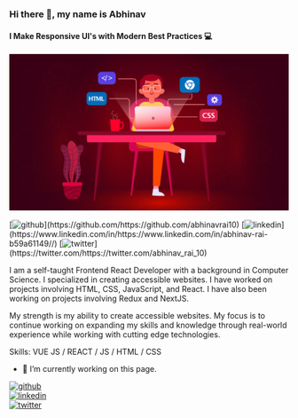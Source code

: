 ### Hi there 👋, my name is Abhinav
#### I Make Responsive UI's with Modern Best Practices 💻
![I Make Responsive UI with Modern Best Practices](/images/Web-Image.jpg)

<div align="left">
[<img src='https://cdn.jsdelivr.net/npm/simple-icons@3.0.1/icons/github.svg' alt='github' height='40'>](https://github.com/https://github.com/abhinavrai10)  
[<img src='https://cdn.jsdelivr.net/npm/simple-icons@3.0.1/icons/linkedin.svg' alt='linkedin' height='40'>](https://www.linkedin.com/in/https://www.linkedin.com/in/abhinav-rai-b59a61149//)  
[<img src='https://cdn.jsdelivr.net/npm/simple-icons@3.0.1/icons/twitter.svg' alt='twitter' height='40'>](https://twitter.com/https://twitter.com/abhinav_rai_10)
</div>

I am a self-taught Frontend React Developer with a background in Computer Science. I specialized in creating accessible websites. I have worked on projects involving HTML, CSS, JavaScript, and React. I have also been working on projects involving Redux and NextJS. 

My strength is my ability to create accessible websites. My focus is to continue working on expanding my skills and knowledge through real-world experience while working with cutting edge technologies.

Skills: VUE JS / REACT / JS / HTML / CSS

- 🔭 I’m currently working on this page. 


[<img src='https://cdn.jsdelivr.net/npm/simple-icons@3.0.1/icons/github.svg' alt='github' height='40'>](https://github.com/https://github.com/abhinavrai10)  
[<img src='https://cdn.jsdelivr.net/npm/simple-icons@3.0.1/icons/linkedin.svg' alt='linkedin' height='40'>](https://www.linkedin.com/in/https://www.linkedin.com/in/abhinav-rai-b59a61149//)  
[<img src='https://cdn.jsdelivr.net/npm/simple-icons@3.0.1/icons/twitter.svg' alt='twitter' height='40'>](https://twitter.com/https://twitter.com/abhinav_rai_10)

